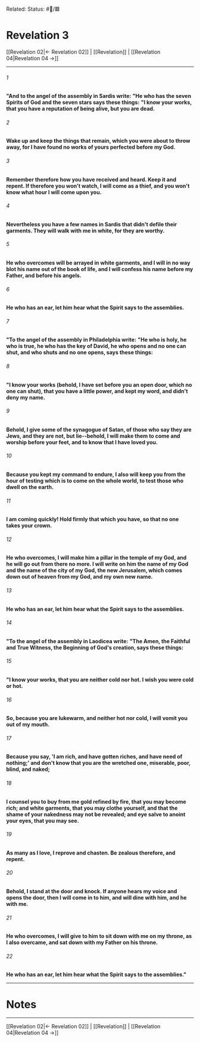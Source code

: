Related:
Status: #📖/🟥
# Revelation 3

[[Revelation 02|← Revelation 02]] | [[Revelation]] | [[Revelation 04|Revelation 04 →]]
***



###### 1 
**"And to the angel of the assembly in Sardis write:** **"He who has the seven Spirits of God and the seven stars says these things:** **"I know your works, that you have a reputation of being alive, but you are dead.** 

###### 2 
**Wake up and keep the things that remain, which you were about to throw away, for I have found no works of yours perfected before my God.** 

###### 3 
**Remember therefore how you have received and heard. Keep it and repent. If therefore you won't watch, I will come as a thief, and you won't know what hour I will come upon you.** 

###### 4 
**Nevertheless you have a few names in Sardis that didn't defile their garments. They will walk with me in white, for they are worthy.** 

###### 5 
**He who overcomes will be arrayed in white garments, and I will in no way blot his name out of the book of life, and I will confess his name before my Father, and before his angels.** 

###### 6 
**He who has an ear, let him hear what the Spirit says to the assemblies.** 

###### 7 
**"To the angel of the assembly in Philadelphia write:** **"He who is holy, he who is true, he who has the key of David, he who opens and no one can shut, and who shuts and no one opens, says these things:** 

###### 8 
**"I know your works (behold, I have set before you an open door, which no one can shut), that you have a little power, and kept my word, and didn't deny my name.** 

###### 9 
**Behold, I give some of the synagogue of Satan, of those who say they are Jews, and they are not, but lie--behold, I will make them to come and worship before your feet, and to know that I have loved you.** 

###### 10 
**Because you kept my command to endure, I also will keep you from the hour of testing which is to come on the whole world, to test those who dwell on the earth.** 

###### 11 
**I am coming quickly! Hold firmly that which you have, so that no one takes your crown.** 

###### 12 
**He who overcomes, I will make him a pillar in the temple of my God, and he will go out from there no more. I will write on him the name of my God and the name of the city of my God, the new Jerusalem, which comes down out of heaven from my God, and my own new name.** 

###### 13 
**He who has an ear, let him hear what the Spirit says to the assemblies.** 

###### 14 
**"To the angel of the assembly in Laodicea write:** **"The Amen, the Faithful and True Witness, the Beginning** **of God's creation, says these things:** 

###### 15 
**"I know your works, that you are neither cold nor hot. I wish you were cold or hot.** 

###### 16 
**So, because you are lukewarm, and neither hot nor cold, I will vomit you out of my mouth.** 

###### 17 
**Because you say, 'I am rich, and have gotten riches, and have need of nothing;' and don't know that you are the wretched one, miserable, poor, blind, and naked;** 

###### 18 
**I counsel you to buy from me gold refined by fire, that you may become rich; and white garments, that you may clothe yourself, and that the shame of your nakedness may not be revealed; and eye salve to anoint your eyes, that you may see.** 

###### 19 
**As many as I love, I reprove and chasten. Be zealous therefore, and repent.** 

###### 20 
**Behold, I stand at the door and knock. If anyone hears my voice and opens the door, then I will come in to him, and will dine with him, and he with me.** 

###### 21 
**He who overcomes, I will give to him to sit down with me on my throne, as I also overcame, and sat down with my Father on his throne.** 

###### 22 
**He who has an ear, let him hear what the Spirit says to the assemblies."**

---
# Notes


***
[[Revelation 02|← Revelation 02]] | [[Revelation]] | [[Revelation 04|Revelation 04 →]]
